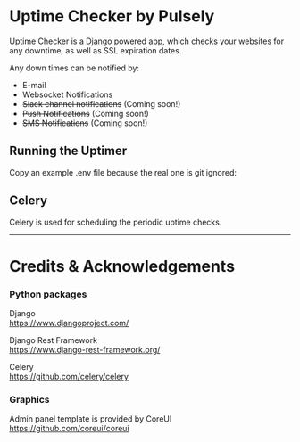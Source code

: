 
# Uptime Checker by Pulsely

Uptime Checker is a Django powered app, which checks your websites for any downtime, as well as SSL expiration dates.

Any down times can be notified by:
- E-mail
- Websocket Notifications
- <strike>Slack channel notifications</strike> (Coming soon!)
- <strike>Push Notifications</strike> (Coming soon!)
- <strike>SMS Notifications</strike> (Coming soon!)

## Running the Uptimer

Copy an example .env file because the real one is git ignored:

 
## Celery

Celery is used for scheduling the periodic uptime checks.

---

# Credits & Acknowledgements

### Python packages

Django  
https://www.djangoproject.com/

Django Rest Framework  
https://www.django-rest-framework.org/

Celery  
https://github.com/celery/celery

### Graphics

Admin panel template is provided by CoreUI  
https://github.com/coreui/coreui



